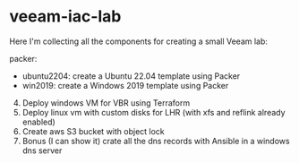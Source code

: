 # veeam-iac-lab

Here I'm collecting all the components for creating a small Veeam lab:

packer:
  - ubuntu2204: create a Ubuntu 22.04 template using Packer
  - win2019: create a Windows 2019 template using Packer
4.	Deploy windows VM for VBR using Terraform
5.	Deploy linux vm with custom disks for LHR (with xfs and reflink already enabled)
6.	Create aws S3 bucket with object lock
7.	Bonus (I can show it) crate all the dns records with Ansible in a windows dns server
